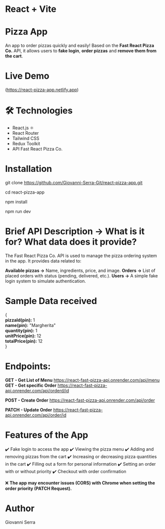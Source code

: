 # React + Vite

# Pizza App
An app to order pizzas quickly and easily!
Based on the **Fast React Pizza Co.** API, it allows users to **fake login**, **order pizzas** and **remove them from the cart**.

# Live Demo
(https://react-pizza-app.netlify.app)

# 🛠 Technologies

- React.js ⚛️
- React Router
- Tailwind CSS
- Redux Toolkit
- API Fast React Pizza Co.

# Installation

git clone https://github.com/Giovanni-Serra-Git/react-pizza-app.git

cd react-pizza-app

npm install

npm run dev

# Brief API Description → What is it for? What data does it provide?

The Fast React Pizza Co. API is used to manage the pizza ordering system in the app.
It provides data related to:

**Available pizzas →**  Name, ingredients, price, and image.
**Orders →** List of placed orders with status (pending, delivered, etc.).
**Users →** A simple fake login system to simulate authentication.

# Sample Data received

{  
  **pizzaId(pin):** 1  
  **name(pin):** "Margherita"  
  **quantity(pin):** 1  
  **unitPrice(pin):** 12  
  **totalPrice(pin):** 12  
}  

# Endpoints:

**GET - Get List of Menu** https://react-fast-pizza-api.onrender.com/api/menu
**GET - Get specific Order** https://react-fast-pizza-api.onrender.com/api/orderd/id

**POST - Create Order** https://react-fast-pizza-api.onrender.com/api/order

**PATCH - Update Order** https://react-fast-pizza-api.onrender.com/api/order/id

# Features of the App

✔️ Fake login to access the app
✔️ Viewing the pizza menu
✔️ Adding and removing pizzas from the cart
✔️ Increasing or decreasing pizza quantities in the cart
✔️ Filling out a form for personal information
✔️ Setting an order with or without priority
✔️ Checkout with order confirmation

❌ **The app may encounter issues (CORS) with Chrome when setting the order priority (PATCH Request).**


# Author
Giovanni Serra







